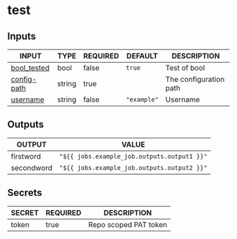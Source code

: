 # test

## Inputs

<!-- AUTO-DOC-INPUT:START - Do not remove or modify this section -->

|                         INPUT                         |  TYPE  | REQUIRED |   DEFAULT   |      DESCRIPTION       |
|-------------------------------------------------------|--------|----------|-------------|------------------------|
| <a name="bool_tested"></a>[bool_tested](#bool_tested) |  bool  |  false   |   `true`    |      Test of bool      |
| <a name="config-path"></a>[config-path](#config-path) | string |   true   |             | The configuration path |
|     <a name="username"></a>[username](#username)      | string |  false   | `"example"` |        Username        |

<!-- AUTO-DOC-INPUT:END -->

## Outputs

<!-- AUTO-DOC-OUTPUT:START - Do not remove or modify this section -->

|   OUTPUT   |                    VALUE                    |
|------------|---------------------------------------------|
| firstword  | `"${{ jobs.example_job.outputs.output1 }}"` |
| secondword | `"${{ jobs.example_job.outputs.output2 }}"` |

<!-- AUTO-DOC-OUTPUT:END -->

## Secrets

<!-- AUTO-DOC-SECRETS:START - Do not remove or modify this section -->

| SECRET | REQUIRED |      DESCRIPTION      |
|--------|----------|-----------------------|
| token  |   true   | Repo scoped PAT token |

<!-- AUTO-DOC-SECRETS:END -->
